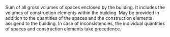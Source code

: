 Sum of all gross volumes of spaces enclosed by the building. It includes the volumes of construction elements within the building. May be provided in addition to the quantities of the spaces and the construction elements assigend to the building. In case of inconsistencies, the individual quantities of spaces and construction elements take precedence.